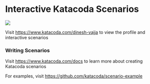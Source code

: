 # Interactive Katacoda Scenarios

[![](http://shields.katacoda.com/katacoda/dinesh-vajja/count.svg)](https://www.katacoda.com/dinesh-vajja "Get your profile on Katacoda.com")

Visit https://www.katacoda.com/dinesh-vajja to view the profile and interactive scenarios

### Writing Scenarios
Visit https://www.katacoda.com/docs to learn more about creating Katacoda scenarios

For examples, visit https://github.com/katacoda/scenario-example
